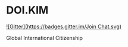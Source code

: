 DOI.KIM
=======
[![Gitter](https://badges.gitter.im/Join Chat.svg)](https://gitter.im/SunghanKim/DOI.KIM?utm_source=badge&utm_medium=badge&utm_campaign=pr-badge&utm_content=badge)

Global International Citizenship
